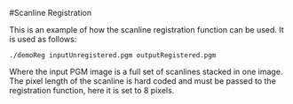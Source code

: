 #Scanline Registration

This is an example of how the scanline registration function can be used. It is used as follows:

```
./demoReg inputUnregistered.pgm outputRegistered.pgm
```

Where the input PGM image is a full set of scanlines stacked in one image. The pixel length of the scanline is hard coded and must be passed to the registration function, here it is set to 8 pixels.
